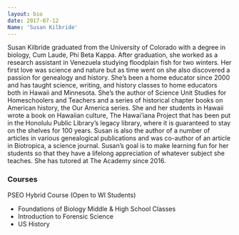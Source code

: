 ```yaml
---
layout: bio
date: 2017-07-12
Name: 'Susan Kilbride'
---
```

Susan Kilbride graduated from the University of Colorado with a degree in biology, Cum Laude, Phi Beta Kappa. After graduation, she worked as a research assistant in Venezuela studying floodplain fish for two winters. Her first love was science and nature but as time went on she also discovered a passion for genealogy and history. She’s been a home educator since 2000 and has taught science, writing, and history classes to home educators both in Hawaii and Minnesota. She’s the author of Science Unit Studies for Homeschoolers and Teachers and a series of historical chapter books on American history, the Our America series. She and her students in Hawaii wrote a book on Hawaiian culture, The Hawai’iana Project that has been put in the Honolulu Public Library’s legacy library, where it is guaranteed to stay on the shelves for 100 years. Susan is also the author of a number of articles in various genealogical publications and was co-author of an article in Biotropica, a science journal. Susan’s goal is to make learning fun for her students so that they have a lifelong appreciation of whatever subject she teaches. She has tutored at The Academy since 2016.

### Courses
PSEO Hybrid Course (Open to WI Students)
* Foundations of Biology
Middle & High School Classes
* Introduction to Forensic Science
* US History


